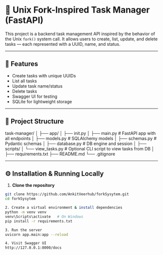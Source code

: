 # 🚀 Unix Fork-Inspired Task Manager (FastAPI)

This project is a backend task management API inspired by the behavior of the Unix `fork()` system call. It allows users to create, list, update, and delete tasks — each represented with a UUID, name, and status.

---

## 🧱 Features

- Create tasks with unique UUIDs
- List all tasks
- Update task name/status
- Delete tasks
- Swagger UI for testing
- SQLite for lightweight storage

---

## 📂 Project Structure
task-manager/ │ ├── app/ │ ├── init.py │ ├── main.py # FastAPI app with all endpoints │ ├── models.py # SQLAlchemy models │ ├── schemas.py # Pydantic schemas │ ├── database.py # DB engine and session │ ├── scripts/ │ └── view_tasks.py # Optional CLI script to view tasks from DB │ ├── requirements.txt ├── README.md └── .gitignore



---

## ⚙️ Installation & Running Locally

1. **Clone the repository**
```bash
git clone https://github.com/AnkitVeerhub/forkSysytem.git
cd forkSysytem

2. Create a virtual environment & install dependencies
python -m venv venv
venv\Scripts\activate   # On Windows
pip install -r requirements.txt

3. Run the server
uvicorn app.main:app --reload

4. Visit Swagger UI
http://127.0.0.1:8000/docs
